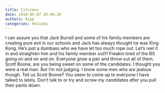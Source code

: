 ```yaml
---
title: Citizens
date: 2018-05-07 20:48:39
authors: Ripp
categories: Holiday
---
```


 I can assure you that Jack Burrell and some of his family members are creating pure evil in our schools and Jack has always thought he was King Kong. He’s  just a dumbass who we have let too much rope out. Let’s reel it in and straighten him and his family member out!!! Freakin tired of the BS going on and on and on. Everyone grow a pair and throw out all of them. Scott Boone, are you being sweet on some of the candidates. I thought you were a real man. But I’m not judging. I know some men who are jealous though. Tell us Scott Boone?  You seem to come up to everyone I have talked to lately. Don’t talk to or try and screw my candidates after you pull their pants down.